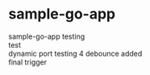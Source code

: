 # sample-go-app
sample-go-app
testing      
test   
dynamic port testing 4
debounce added    
final
trigger
